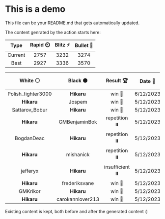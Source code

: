 # This is a demo

This file can be your README.md that gets automatically updated.

The content genrated by the action starts here:

<!--START_SECTION:chessStats-->
<!-- Automatically generated with https://github.com/Balastrong/chess-stats-action -->

| Type | Rapid ⏲️ | Blitz ⚡ | Bullet 🔫 |
|:---:|:---:|:---:|:---:|
| Current | 2757 | 3232 | 3274 |
| Best | 2927 | 3336 | 3570 |

| White ⚪ | Black ⚫ | Result 🏆 | Date 📅 | Position 🗺️ | Type 🕕 |
|:---:|:---:|:---:|:---:|:---:|:---:|
| Polish_fighter3000 | **Hikaru** | win 🥇 | 6/12/2023 | <a href="http://www.ee.unb.ca/cgi-bin/tervo/fen.pl?select=8/2p1kb2/1p1q4/8/p1P5/3Q1P2/6PK/8 w - -">Link</a> | Blitz |
| **Hikaru** | Jospem | win 🥇 | 5/12/2023 | <a href="http://www.ee.unb.ca/cgi-bin/tervo/fen.pl?select=1Q3Q2/1K2k3/4B3/8/8/8/7p/8 b - -">Link</a> | Blitz |
| Sattarov_Bobur | **Hikaru** | win 🥇 | 5/12/2023 | <a href="http://www.ee.unb.ca/cgi-bin/tervo/fen.pl?select=3r4/3P2k1/3r4/p5p1/Bp1b2P1/2p5/P3R1K1/8 w - -">Link</a> | Blitz |
| **Hikaru** | GMBenjaminBok | repetition ⏸️ | 5/12/2023 | <a href="http://www.ee.unb.ca/cgi-bin/tervo/fen.pl?select=5k2/R4p2/6p1/6Pp/7P/4r3/6K1/8 b - -">Link</a> | Blitz |
| BogdanDeac | **Hikaru** | repetition ⏸️ | 5/12/2023 | <a href="http://www.ee.unb.ca/cgi-bin/tervo/fen.pl?select=8/8/pp5p/2p2k2/P1P5/2P1K2P/8/8 b - -">Link</a> | Blitz |
| **Hikaru** | mishanick | repetition ⏸️ | 5/12/2023 | <a href="http://www.ee.unb.ca/cgi-bin/tervo/fen.pl?select=6k1/5p2/1p4p1/7p/p3qP2/6P1/PP2P1KP/4Q3 w - -">Link</a> | Blitz |
| jefferyx | **Hikaru** | insufficient ⏸️ | 5/12/2023 | <a href="http://www.ee.unb.ca/cgi-bin/tervo/fen.pl?select=8/8/8/5k2/2K3B1/8/8/8 b - -">Link</a> | Blitz |
| **Hikaru** | frederiksvane | win 🥇 | 5/12/2023 | <a href="http://www.ee.unb.ca/cgi-bin/tervo/fen.pl?select=2n3k1/5Rp1/6Bp/7P/p2P4/P1r3P1/5P2/6K1 b - -">Link</a> | Blitz |
| GMKrikor | **Hikaru** | win 🥇 | 5/12/2023 | <a href="http://www.ee.unb.ca/cgi-bin/tervo/fen.pl?select=8/8/8/8/8/8/5kpK/8 w - -">Link</a> | Blitz |
| **Hikaru** | carokannlover213 | win 🥇 | 5/12/2023 | <a href="http://www.ee.unb.ca/cgi-bin/tervo/fen.pl?select=7k/2R3p1/8/4pN1P/p5K1/P3b3/8/8 b - -">Link</a> | Blitz |

<!--END_SECTION:chessStats-->

Existing content is kept, both before and after the generated content :)
